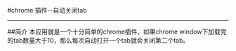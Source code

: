 #chrome 插件--自动关闭tab

----

##简介
本应用就是一个十分简单的chrome插件，如果chrome window下加载完的tab数量大于10，那么每次自动打开一个tab就会关闭第二个tab。

